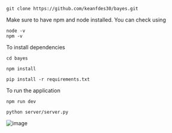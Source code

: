 ```
git clone https://github.com/keanfdes30/bayes.git
```
Make sure to have npm and node installed. You can check using
```
node -v
npm -v
```
To install dependencies
```
cd bayes

npm install 

pip install -r requirements.txt
```
To run the application
```
npm run dev

python server/server.py
```
![image](https://github.com/user-attachments/assets/c1cd7f38-bc16-4384-8245-868aefc7ae5a)
